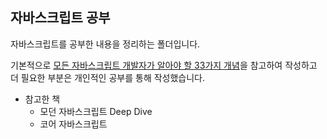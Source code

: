 ## 자바스크립트 공부

자바스크립트를 공부한 내용을 정리하는 폴더입니다.

기본적으로 [모든 자바스크립트 개발자가 알아야 할 33가지 개념](https://github.com/leonardomso/33-js-concepts)을 참고하여 작성하고 더 필요한 부분은 개인적인 공부를 통해 작성했습니다.

- 참고한 책
  - 모던 자바스크립트 Deep Dive
  - 코어 자바스크립트
